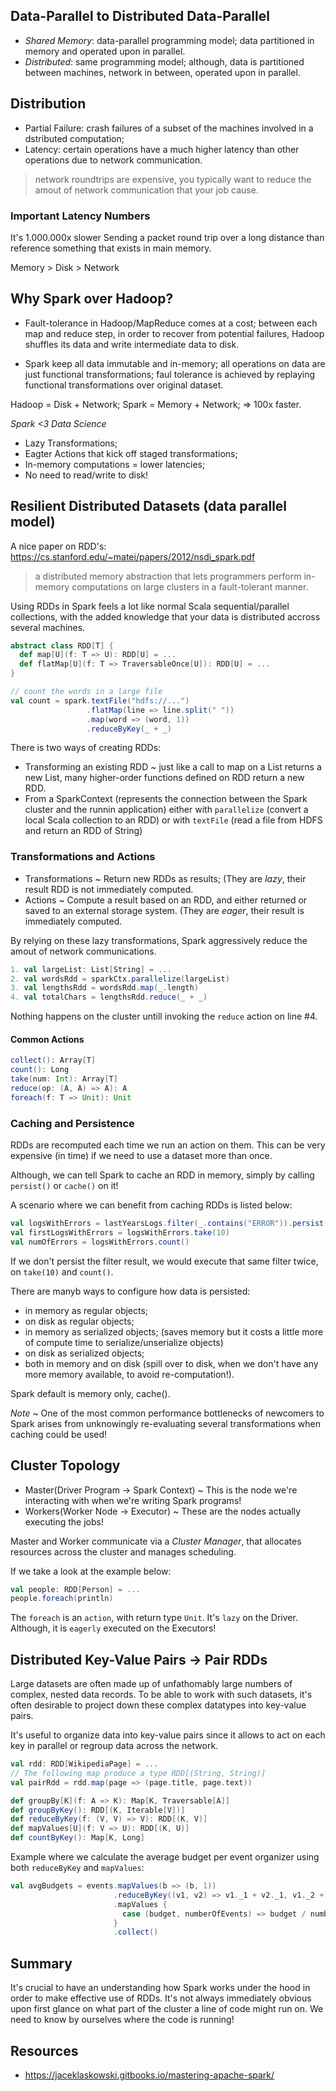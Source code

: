 ## Data-Parallel to Distributed Data-Parallel

* *Shared Memory*: data-parallel programming model; data partitioned in memory
and operated upon in parallel.
* *Distributed*: same programming model; although, data is partitioned between
machines, network in between, operated upon in parallel.

## Distribution

* Partial Failure: crash failures of a subset of the machines involved in a
dstributed computation;
* Latency: certain operations have a much higher latency than other operations
due to network communication.

> network roundtrips are expensive, you typically want to reduce the amout of
network communication that your job cause.

### Important Latency Numbers

It's 1.000.000x slower Sending a packet round trip over a long distance than
reference something that exists in main memory.

Memory > Disk > Network

## Why Spark over Hadoop?

* Fault-tolerance in Hadoop/MapReduce comes at a cost; between each map and
reduce step, in order to recover from potential failures, Hadoop shuffles its
data and write intermediate data to disk.

* Spark keep all data immutable and in-memory; all operations on data are just
functional transformations; faul tolerance is achieved by replaying functional
transformations over original dataset.

Hadoop = Disk + Network;
Spark = Memory + Network; => 100x faster.

*Spark <3 Data Science*
* Lazy Transformations;
* Eagter Actions that kick off staged transformations;
* In-memory computations = lower latencies;
* No need to read/write to disk!

## Resilient Distributed Datasets (data parallel model)

A nice paper on RDD's: https://cs.stanford.edu/~matei/papers/2012/nsdi_spark.pdf
> a distributed memory abstraction that lets programmers perform in-memory
computations on large clusters in a fault-tolerant manner.

Using RDDs in Spark feels a lot like normal Scala sequential/parallel
collections, with the added knowledge that your data is distributed accross
several machines.

```scala
abstract class RDD[T] {
  def map[U](f: T => U): RDD[U] = ...
  def flatMap[U](f: T => TraversableOnce[U]): RDD[U] = ...
}
```

```scala
// count the words in a large file
val count = spark.textFile("hdfs://...")
                 .flatMap(line => line.split(" "))
                 .map(word => (word, 1))
                 .reduceByKey(_ + _)
```

There is two ways of creating RDDs:

* Transforming an existing RDD ~ just like a call to map on a List returns a
new List, many higher-order functions defined on RDD return a new RDD.
* From a SparkContext (represents the connection between the Spark cluster and
the runnin application) either with `parallelize` (convert a local Scala
collection to an RDD) or with `textFile` (read a file from HDFS and return an
RDD of String)

### Transformations and Actions

* Transformations ~ Return new RDDs as results;
(They are *lazy*, their result RDD is not immediately computed.
* Actions ~ Compute a result based on an RDD, and either returned or
saved to an external storage system.
(They are *eager*, their result is immediately computed.

By relying on these lazy transformations, Spark aggressively reduce
the amout of network communications.

```scala
1. val largeList: List[String] = ...
2. val wordsRdd = sparkCtx.parallelize(largeList)
3. val lengthsRdd = wordsRdd.map(_.length)
4. val totalChars = lengthsRdd.reduce(_ + _)
```
Nothing happens on the cluster untill invoking the `reduce` action on line #4.

#### Common Actions

```scala
collect(): Array[T]
count(): Long
take(num: Int): Array[T]
reduce(op: (A, A) => A): A
foreach(f: T => Unit): Unit
```

### Caching and Persistence

RDDs are recomputed each time we run an action on them. This can be very
expensive (in time) if we need to use a dataset more than once.

Although, we can tell Spark to cache an RDD in memory, simply by calling
`persist()` or `cache()` on it!

A scenario where we can benefit from caching RDDs is listed below:

```scala
val logsWithErrors = lastYearsLogs.filter(_.contains("ERROR")).persist()
val firstLogsWithErrors = logsWithErrors.take(10)
val numOfErrors = logsWithErrors.count()
```
If we don't persist the filter result, we would execute that same filter
twice, on `take(10)` and `count()`. 

There are manyb ways to configure how data is persisted:
* in memory as regular objects;
* on disk as regular objects;
* in memory as serialized objects; (saves memory but it costs a little more of compute time to serialize/unserialize objects)
* on disk as serialized objects;
* both in memory and on disk (spill over to disk, when we don't have any more memory available,  to avoid re-computation!).

Spark default is memory only, cache().

*Note* ~ One of the most common performance bottlenecks of newcomers to Spark
arises from unknowingly re-evaluating several transformations when caching
could be used!

## Cluster Topology

* Master(Driver Program -> Spark Context) ~ This is the node we're interacting with when we're writing Spark programs!
* Workers(Worker Node -> Executor) ~ These are the nodes actually executing the jobs!

Master and Worker communicate via a *Cluster Manager*, that allocates resources across the cluster and manages scheduling.

If we take a look at the example below:

```scala
val people: RDD[Person] = ...
people.foreach(println)
```

The `foreach` is an `action`, with return type `Unit`. It's `lazy` on the Driver.
Although, it is `eagerly` executed on the Executors!


## Distributed Key-Value Pairs -> Pair RDDs

Large datasets are often made up of unfathomably large numbers of complex, nested
data records. To be able to work with such datasets, it's often desirable to project
down these complex datatypes into key-value pairs.

It's useful to organize data into key-value pairs since it allows to act on each
key in parallel or regroup data across the network.

```scala
val rdd: RDD[WikipediaPage] = ...
// The following map produce a type RDD[(String, String)]
val pairRdd = rdd.map(page => (page.title, page.text))
```

```scala
def groupBy[K](f: A => K): Map[K, Traversable[A]]
def groupByKey(): RDD[(K, Iterable[V])]
def reduceByKey(f: (V, V) => V): RDD[(K, V)] 
def mapValues[U](f: V => U): RDD[(K, U)]
def countByKey(): Map[K, Long]
```

Example where we calculate the average budget per event organizer using
both `reduceByKey` and `mapValues`:
```scala
val avgBudgets = events.mapValues(b => (b, 1))
                       .reduceByKey((v1, v2) => v1._1 + v2._1, v1._2 + v2._2)
                       .mapValues {
                         case (budget, numberOfEvents) => budget / numberOfEvents
                       }
                       .collect()
```

## Summary

It's crucial to have an understanding how Spark works under the hood in order
to make effective use of RDDs. It's not always immediately obvious upon first
glance on what part of the cluster a line of code might run on. We need to know
by ourselves where the code is running!

## Resources

* https://jaceklaskowski.gitbooks.io/mastering-apache-spark/
